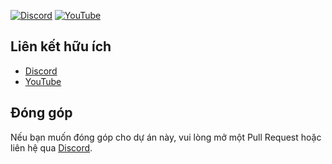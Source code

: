 
[![Discord](https://img.shields.io/badge/Discord-7289DA?style=for-the-badge&logo=discord&logoColor=white)](https://discord.gg/cyrusteam)
[![YouTube](https://img.shields.io/badge/YouTube-FF0000?style=for-the-badge&logo=youtube&logoColor=white)](https://www.youtube.com/@pnkl1999)

## Liên kết hữu ích
- [Discord](https://discord.gg/cyrusteam)
- [YouTube](https://www.youtube.com/@pnkl1999)

## Đóng góp
Nếu bạn muốn đóng góp cho dự án này, vui lòng mở một Pull Request hoặc liên hệ qua [Discord](https://discord.gg/cyrusteam).
